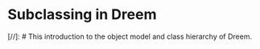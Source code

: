 # Subclassing in Dreem

[//]: # This introduction to the object model and class hierarchy of Dreem.
